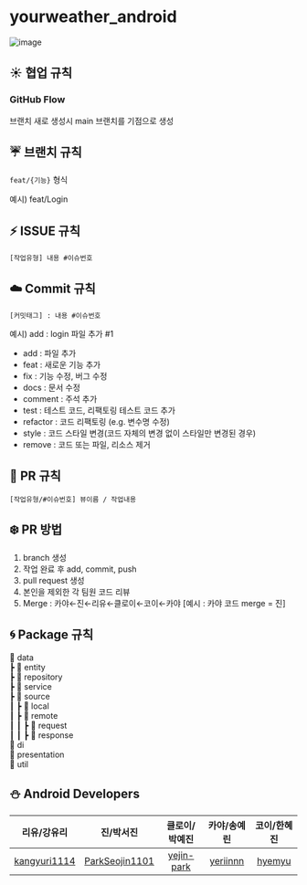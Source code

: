 # yourweather_android
![image](https://github.com/yourweather/yourweather_android/assets/102938120/ad5beeb8-4593-4c48-bd16-253cf893dac5)
## ☀️ 협업 규칙
### GitHub Flow
브랜치 새로 생성시 main 브랜치를 기점으로 생성

## ☔ 브랜치 규칙
`feat/{기능}` 형식

예시) feat/Login 

## ⚡ ISSUE 규칙
`[작업유형] 내용 #이슈번호`

## ☁️ Commit 규칙
`[커밋태그] : 내용 #이슈번호`

예시) add : login 파일 추가 #1

- add : 파일 추가 
- feat : 새로운 기능 추가
- fix : 기능 수정, 버그 수정
- docs : 문서 수정
- comment : 주석 추가
- test : 테스트 코드, 리팩토링 테스트 코드 추가
- refactor : 코드 리팩토링 (e.g. 변수명 수정)
- style : 코드 스타일 변경(코드 자체의 변경 없이 스타일만 변경된 경우)
- remove : 코드 또는 파일, 리소스 제거

## 🌊 PR 규칙
`[작업유형/#이슈번호] 뷰이름 / 작업내용`

## ❄️ PR 방법
1) branch 생성
2) 작업 완료 후 add, commit, push
3) pull request 생성
4) 본인을 제외한 각 팀원 코드 리뷰
5) Merge : 카야←진←리유←클로이←코이←카야
   [예시 : 카야 코드 merge = 진]

## 🌀 Package 규칙
📁 data<br/>
┣ 📁 entity<br/>
┣ 📁 repository<br/>
┣ 📁 service<br/>
┣ 📁 source<br/>
┃ ┣ 📁 local<br/>
┃ ┣ 📁 remote<br/>
┃ ┃ ┣ 📁 request<br/>
┃ ┃ ┣ 📁 response<br/>
📁 di<br/>
📁 presentation<br/>
📁 util

## ⛄ Android Developers
| 리유/강유리 | 진/박서진 | 클로이/박예진 | 카야/송예린 | 코이/한혜진 |
|:---------:|:----------:|:----------:|:----------:|:----------:|
| [kangyuri1114](https://github.com/kangyuri1114) | [ParkSeojin1101](https://github.com/ParkSeojin1101) | [yejin-park](https://github.com/yejin-park) | [yeriinnn](https://github.com/yeriinnn) | [hyemyu](https://github.com/hyemyu) |
